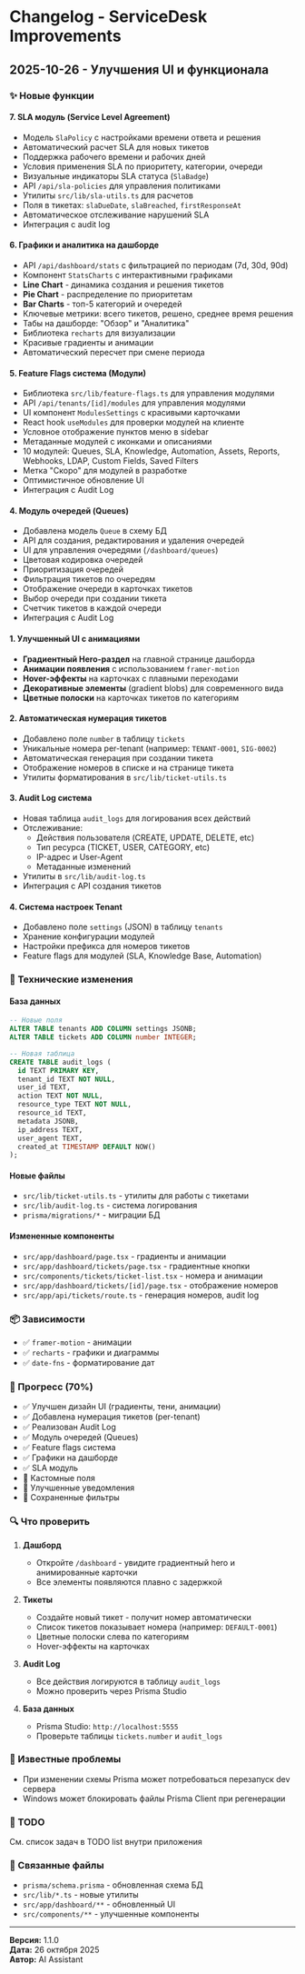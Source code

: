 # Changelog - ServiceDesk Improvements

## 2025-10-26 - Улучшения UI и функционала

### ✨ Новые функции

#### 7. SLA модуль (Service Level Agreement)
- Модель `SlaPolicy` с настройками времени ответа и решения
- Автоматический расчет SLA для новых тикетов
- Поддержка рабочего времени и рабочих дней
- Условия применения SLA по приоритету, категории, очереди
- Визуальные индикаторы SLA статуса (`SlaBadge`)
- API `/api/sla-policies` для управления политиками
- Утилиты `src/lib/sla-utils.ts` для расчетов
- Поля в тикетах: `slaDueDate`, `slaBreached`, `firstResponseAt`
- Автоматическое отслеживание нарушений SLA
- Интеграция с audit log

#### 6. Графики и аналитика на дашборде
- API `/api/dashboard/stats` с фильтрацией по периодам (7d, 30d, 90d)
- Компонент `StatsCharts` с интерактивными графиками
- **Line Chart** - динамика создания и решения тикетов
- **Pie Chart** - распределение по приоритетам
- **Bar Charts** - топ-5 категорий и очередей
- Ключевые метрики: всего тикетов, решено, среднее время решения
- Табы на дашборде: "Обзор" и "Аналитика"
- Библиотека `recharts` для визуализации
- Красивые градиенты и анимации
- Автоматический пересчет при смене периода

#### 5. Feature Flags система (Модули)
- Библиотека `src/lib/feature-flags.ts` для управления модулями
- API `/api/tenants/[id]/modules` для управления модулями
- UI компонент `ModulesSettings` с красивыми карточками
- React hook `useModules` для проверки модулей на клиенте
- Условное отображение пунктов меню в sidebar
- Метаданные модулей с иконками и описаниями
- 10 модулей: Queues, SLA, Knowledge, Automation, Assets, Reports, Webhooks, LDAP, Custom Fields, Saved Filters
- Метка "Скоро" для модулей в разработке
- Оптимистичное обновление UI
- Интеграция с Audit Log

#### 4. Модуль очередей (Queues)
- Добавлена модель `Queue` в схему БД
- API для создания, редактирования и удаления очередей
- UI для управления очередями (`/dashboard/queues`)
- Цветовая кодировка очередей
- Приоритизация очередей
- Фильтрация тикетов по очередям
- Отображение очереди в карточках тикетов
- Выбор очереди при создании тикета
- Счетчик тикетов в каждой очереди
- Интеграция с Audit Log

#### 1. Улучшенный UI с анимациями
- **Градиентный Hero-раздел** на главной странице дашборда
- **Анимации появления** с использованием `framer-motion`
- **Hover-эффекты** на карточках с плавными переходами
- **Декоративные элементы** (gradient blobs) для современного вида
- **Цветные полоски** на карточках тикетов по категориям

#### 2. Автоматическая нумерация тикетов
- Добавлено поле `number` в таблицу `tickets`
- Уникальные номера per-tenant (например: `TENANT-0001`, `SIG-0002`)
- Автоматическая генерация при создании тикета
- Отображение номеров в списке и на странице тикета
- Утилиты форматирования в `src/lib/ticket-utils.ts`

#### 3. Audit Log система
- Новая таблица `audit_logs` для логирования всех действий
- Отслеживание:
  - Действия пользователя (CREATE, UPDATE, DELETE, etc)
  - Тип ресурса (TICKET, USER, CATEGORY, etc)
  - IP-адрес и User-Agent
  - Метаданные изменений
- Утилиты в `src/lib/audit-log.ts`
- Интеграция с API создания тикетов

#### 4. Система настроек Tenant
- Добавлено поле `settings` (JSON) в таблицу `tenants`
- Хранение конфигурации модулей
- Настройки префикса для номеров тикетов
- Feature flags для модулей (SLA, Knowledge Base, Automation)

### 🔧 Технические изменения

#### База данных
```sql
-- Новые поля
ALTER TABLE tenants ADD COLUMN settings JSONB;
ALTER TABLE tickets ADD COLUMN number INTEGER;

-- Новая таблица
CREATE TABLE audit_logs (
  id TEXT PRIMARY KEY,
  tenant_id TEXT NOT NULL,
  user_id TEXT,
  action TEXT NOT NULL,
  resource_type TEXT NOT NULL,
  resource_id TEXT,
  metadata JSONB,
  ip_address TEXT,
  user_agent TEXT,
  created_at TIMESTAMP DEFAULT NOW()
);
```

#### Новые файлы
- `src/lib/ticket-utils.ts` - утилиты для работы с тикетами
- `src/lib/audit-log.ts` - система логирования
- `prisma/migrations/*` - миграции БД

#### Измененные компоненты
- `src/app/dashboard/page.tsx` - градиенты и анимации
- `src/app/dashboard/tickets/page.tsx` - градиентные кнопки
- `src/components/tickets/ticket-list.tsx` - номера и анимации
- `src/app/dashboard/tickets/[id]/page.tsx` - отображение номеров
- `src/app/api/tickets/route.ts` - генерация номеров, audit log

### 📦 Зависимости
- ✅ `framer-motion` - анимации
- ✅ `recharts` - графики и диаграммы
- ✅ `date-fns` - форматирование дат

### 🎯 Прогресс (70%)
- ✅ Улучшен дизайн UI (градиенты, тени, анимации)
- ✅ Добавлена нумерация тикетов (per-tenant)
- ✅ Реализован Audit Log
- ✅ Модуль очередей (Queues)
- ✅ Feature flags система
- ✅ Графики на дашборде
- ✅ SLA модуль
- 🔄 Кастомные поля
- 🔄 Улучшенные уведомления
- 🔄 Сохраненные фильтры

### 🔍 Что проверить

1. **Дашборд**
   - Откройте `/dashboard` - увидите градиентный hero и анимированные карточки
   - Все элементы появляются плавно с задержкой

2. **Тикеты**
   - Создайте новый тикет - получит номер автоматически
   - Список тикетов показывает номера (например: `DEFAULT-0001`)
   - Цветные полоски слева по категориям
   - Hover-эффекты на карточках

3. **Audit Log**
   - Все действия логируются в таблицу `audit_logs`
   - Можно проверить через Prisma Studio

4. **База данных**
   - Prisma Studio: `http://localhost:5555`
   - Проверьте таблицы `tickets.number` и `audit_logs`

### 🐛 Известные проблемы
- При изменении схемы Prisma может потребоваться перезапуск dev сервера
- Windows может блокировать файлы Prisma Client при регенерации

### 📝 TODO
См. список задач в TODO list внутри приложения

### 🔗 Связанные файлы
- `prisma/schema.prisma` - обновленная схема БД
- `src/lib/*.ts` - новые утилиты
- `src/app/dashboard/**` - обновленный UI
- `src/components/**` - улучшенные компоненты

---

**Версия:** 1.1.0  
**Дата:** 26 октября 2025  
**Автор:** AI Assistant

